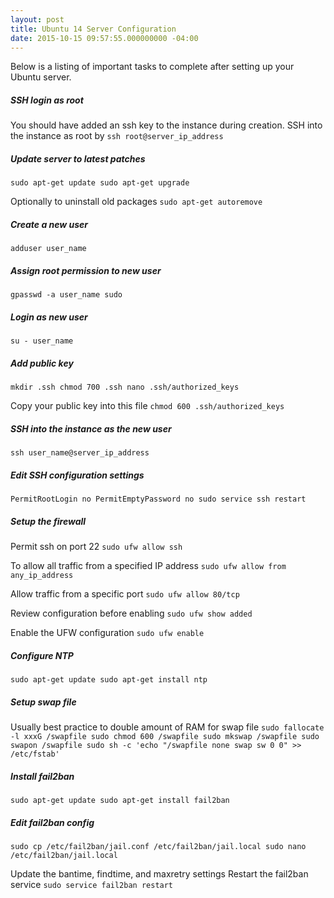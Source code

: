 ```yaml
---
layout: post
title: Ubuntu 14 Server Configuration
date: 2015-10-15 09:57:55.000000000 -04:00
---
```

Below is a listing of important tasks to complete after setting up your Ubuntu server.

##### SSH login as root
You should have added an ssh key to the instance during creation. SSH into the instance as root by
`ssh root@server_ip_address`

##### Update server to latest patches
`sudo apt-get update
sudo apt-get upgrade`

Optionally to uninstall old packages
`sudo apt-get autoremove`

##### Create a new user
`adduser user_name`

##### Assign root permission to new user
`gpasswd -a user_name sudo`

##### Login as new user
`su - user_name`

##### Add public key
`mkdir .ssh
chmod 700 .ssh
nano .ssh/authorized_keys`

Copy your public key into this file
`chmod 600 .ssh/authorized_keys`


##### SSH into the instance as the new user
`ssh user_name@server_ip_address`

##### Edit SSH configuration settings
`PermitRootLogin no
PermitEmptyPassword no
sudo service ssh restart`

##### Setup the firewall
Permit ssh on port 22
`sudo ufw allow ssh`

To allow all traffic from a specified IP address
`sudo ufw allow from any_ip_address`

Allow traffic from a specific port
`sudo ufw allow 80/tcp`

Review configuration before enabling
`sudo ufw show added`

Enable the UFW configuration
`sudo ufw enable`

##### Configure NTP
`sudo apt-get update
sudo apt-get install ntp`

##### Setup swap file
Usually best practice to double amount of RAM for swap file
`sudo fallocate -l xxxG /swapfile
sudo chmod 600 /swapfile
sudo mkswap /swapfile
sudo swapon /swapfile
sudo sh -c 'echo "/swapfile none swap sw 0 0" >> /etc/fstab'`

##### Install fail2ban
`sudo apt-get update
sudo apt-get install fail2ban`

##### Edit fail2ban config
`sudo cp /etc/fail2ban/jail.conf /etc/fail2ban/jail.local
sudo nano /etc/fail2ban/jail.local`

Update the bantime, findtime, and maxretry settings
Restart the fail2ban service
`sudo service fail2ban restart`
